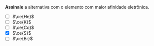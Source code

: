 **Assinale** a alternativa com o elemento com maior afinidade eletrônica.

- [ ] $\ce{He}$
- [ ] $\ce{K}$
- [ ] $\ce{Co}$
- [x] $\ce{S}$
- [ ] $\ce{Br}$
